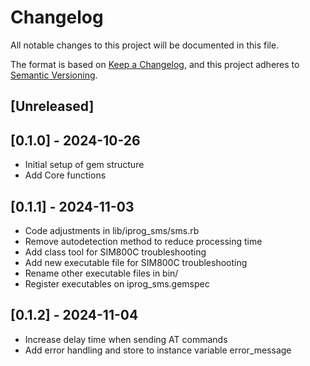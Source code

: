 # Changelog

All notable changes to this project will be documented in this file.

The format is based on [Keep a Changelog](https://keepachangelog.com/en/1.0.0/), and this project adheres to [Semantic Versioning](https://semver.org/spec/v2.0.0.html).

## [Unreleased]

## [0.1.0] - 2024-10-26
- Initial setup of gem structure
- Add Core functions

## [0.1.1] - 2024-11-03
- Code adjustments in lib/iprog_sms/sms.rb
- Remove autodetection method to reduce processing time
- Add class tool for SIM800C troubleshooting
- Add new executable file for SIM800C troubleshooting
- Rename other executable files in bin/
- Register executables on iprog_sms.gemspec

## [0.1.2] - 2024-11-04
- Increase delay time when sending AT commands
- Add error handling and store to instance variable error_message
